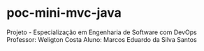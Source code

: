 # poc-mini-mvc-java
Projeto - Especialização em Engenharia de Software com DevOps
Professor: Weligton Costa
Aluno: Marcos Eduardo da Silva Santos

